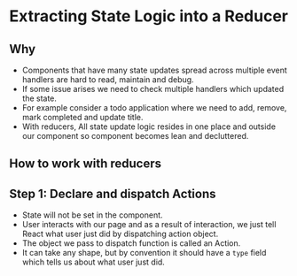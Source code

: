 # Extracting State Logic into a Reducer

## Why

- Components that have many state updates spread across multiple event handlers are hard to read, maintain and debug.
- If some issue arises we need to check multiple handlers which updated the state.
- For example consider a todo application where we need to add, remove, mark completed and update title.
- With reducers, All state update logic resides in one place and outside our component so component becomes lean and decluttered.


## How to work with reducers

## Step 1: Declare and dispatch Actions

- State will not be set in the component.
- User interacts with our page and as a result of interaction, we just tell React what user just did by dispatching action object.
- The object we pass to dispatch function is called an Action.
- It can take any shape, but by convention it should have a `type` field which tells us about what user just did.
